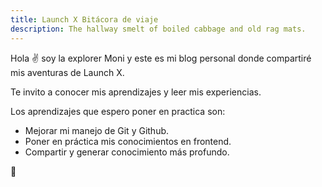 ```yaml
---
title: Launch X Bitácora de viaje
description: The hallway smelt of boiled cabbage and old rag mats.
---
```


Hola ✌️  soy la explorer Moni y este es mi blog personal donde compartiré mis aventuras de Launch X.

Te invito a conocer mis aprendizajes y leer mis experiencias.

Los aprendizajes que espero poner en practica son:

- Mejorar mi manejo de Git y Github.
- Poner en práctica mis conocimientos en frontend.
- Compartir y generar conocimiento más profundo.

🚀
